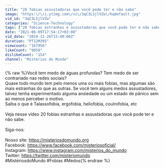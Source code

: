 ```yaml
---
title: "20 fobias assustadoras que você pode ter e não sabe"
image: "https:\/\/i.ytimg.com\/vi\/3qC3LSjlVZw\/hqdefault.jpg"
vid_id: "3qC3LSjlVZw"
categories: "Science-Technology"
tags: ["20 fobias estranhas e assustadoras que você pode ter e não sabe","mistérios do mundo","medo de águas profundas"]
date: "2021-06-09T17:54:17+03:00"
vid_date: "2019-11-26T15:40:06Z"
duration: "PT12M39S"
viewcount: "167956"
likeCount: "9858"
dislikeCount: "154"
channel: "Mistérios do Mundo"
---
```

{% raw %}Você tem medo de águas profundas? Tem medo de ser contrariado nas redes sociais?<br />Quase todo mundo tem pelo menos uma ou mais fobias, mas algumas são mais estranhas do que as outras. Se você tem alguns medos assustadores, talvez tenha experimentado alguma ansiedade ou um estado de pânico sem ao menos perceber o motivo.<br />Saiba o que é Talassofobia, ergofobia, heliofobia, coulrofobia, etc<br /><br /> Veja nesse vídeo 20 fobias estranhas e assustadoras que você pode ter e não sabe.<br /><br />Siga-nos:<br /><br />Nosso site: <a rel="nofollow" target="blank" href="https://misteriosdomundo.org">https://misteriosdomundo.org</a><br />Facebook: <a rel="nofollow" target="blank" href="https://www.facebook.com/misteriosoficial/">https://www.facebook.com/misteriosoficial/</a><br />Instagram: <a rel="nofollow" target="blank" href="https://www.instagram.com/misterios_do_mundo">https://www.instagram.com/misterios_do_mundo</a><br />Twitter: <a rel="nofollow" target="blank" href="https://twitter.com/misteriomundo">https://twitter.com/misteriomundo</a><br />#MistériosdoMundo #Fobias #Medos{% endraw %}
